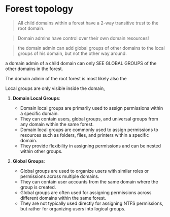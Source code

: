 
# Forest topology

> All child domains within a forest have a 2-way transitive trust to the root domain.

> Domain admins have control over their own domain resources!

>the domain admin can add global groups of other domains to the local groups of his domain, but not the other way around.

a domain admin of a child domain can only SEE GLOBAL GROUPS of the other domains in the forest.

The domain admin of the root forest is most likely also the 

Local groups are only visible inside the domain, 

1. **Domain Local Groups**:
    
    - Domain local groups are primarily used to assign permissions within a specific domain.
    - They can contain users, global groups, and universal groups from any domain within the same forest.
    - Domain local groups are commonly used to assign permissions to resources such as folders, files, and printers within a specific domain.
    - They provide flexibility in assigning permissions and can be nested within other groups.
2. **Global Groups**:
    
    - Global groups are used to organize users with similar roles or permissions across multiple domains.
    - They can contain user accounts from the same domain where the group is created.
    - Global groups are often used for assigning permissions across different domains within the same forest.
    - They are not typically used directly for assigning NTFS permissions, but rather for organizing users into logical groups.